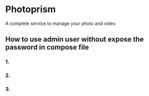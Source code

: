 # Photoprism

A complete service to manage your photo and video

## How to use admin user without expose the password in compose file
### 1.
### 2.
### 3.
